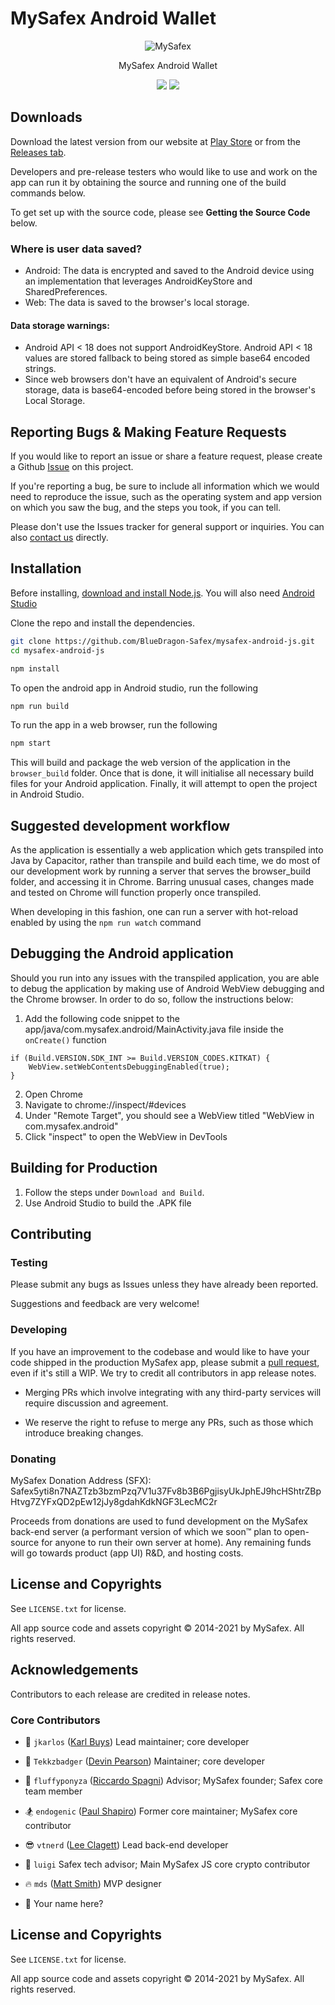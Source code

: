 # MySafex Android Wallet 

<p align="center">
  <img alt="MySafex" src="https://user-images.githubusercontent.com/1645428/146000939-b06f8fd3-9ed2-4a5e-bdd6-3981281dde9c.png">
</p>

<p align="center">
  MySafex Android Wallet
</p>

<p align="center">
  <a href="https://snyk.io/test/github/mysafex/mysafex-utils"><img src="https://snyk.io/test/github/mysafex/mysafex-android-js/badge.svg"></a>
  <a href="https://opensource.org/licenses/BSD-3-Clause"><img src="https://img.shields.io/badge/License-BSD%203--Clause-blue.svg"></a>
</p>

## Downloads

Download the latest version from our website at [Play Store](https://play.google.com/store/apps/details?id=com.mysafex.official_android_application) or from the [Releases tab](https://github.com/BlueDragon-Safex/mysafex-android-js/releases/latest).

Developers and pre-release testers who would like to use and work on the app can run it by obtaining the source and running one of the build commands below.

To get set up with the source code, please see **Getting the Source Code** below.

### Where is user data saved?

* Android: The data is encrypted and saved to the Android device using an implementation that leverages AndroidKeyStore and SharedPreferences.
* Web: The data is saved to the browser's local storage.

#### Data storage warnings: 

* Android API < 18 does not support AndroidKeyStore. Android API < 18 values are stored fallback to being stored as simple base64 encoded strings. 
* Since web browsers don't have an equivalent of Android's secure storage, data is base64-encoded before being stored in the browser's Local Storage.

## Reporting Bugs & Making Feature Requests

If you would like to report an issue or share a feature request, please create a Github [Issue](https://github.com/BlueDragon-Safex/safex-android-js/issues) on this project.

If you're reporting a bug, be sure to include all information which we would need to reproduce the issue, such as the operating system and app version on which you saw the bug, and the steps you took, if you can tell. 

Please don't use the Issues tracker for general support or inquiries. You can also [contact us](https://mysafex.com/support) directly.

## Installation

Before installing, [download and install Node.js](https://nodejs.org/en/download/). You will also need [Android Studio](https://developer.android.com/studio)

Clone the repo and install the dependencies.
```bash
git clone https://github.com/BlueDragon-Safex/mysafex-android-js.git
cd mysafex-android-js
```
```bash
npm install
```

To open the android app in Android studio, run the following
```bash
npm run build
```

To run the app in a web browser, run the following
```bash
npm start
```

This will build and package the web version of the application in the `browser_build` folder. Once that is done, it will initialise all necessary build files for your Android application. Finally, it will attempt to open the project in Android Studio.  

## Suggested development workflow

As the application is essentially a web application which gets transpiled into Java by Capacitor, rather than transpile and build each time, we do most of our development work by running a server that serves the browser_build folder, and accessing it in Chrome. Barring unusual cases, changes made and tested on Chrome will function properly once transpiled.

When developing in this fashion, one can run a server with hot-reload enabled by using the `npm run watch` command

## Debugging the Android application

Should you run into any issues with the transpiled application, you are able to debug the application by making use of Android WebView debugging and the Chrome browser. In order to do so, follow the instructions below: 

1. Add the following code snippet to the app/java/com.mysafex.android/MainActivity.java file inside the `onCreate()` function

```
if (Build.VERSION.SDK_INT >= Build.VERSION_CODES.KITKAT) {
    WebView.setWebContentsDebuggingEnabled(true);
}
```
2. Open Chrome
3. Navigate to chrome://inspect/#devices
4. Under "Remote Target", you should see a WebView titled "WebView in com.mysafex.android"
5. Click "inspect" to open the WebView in DevTools


## Building for Production

1. Follow the steps under `Download and Build`.
2. Use Android Studio to build the .APK file

## Contributing

### Testing

Please submit any bugs as Issues unless they have already been reported.

Suggestions and feedback are very welcome!


### Developing

If you have an improvement to the codebase and would like to have your code shipped in the production MySafex app, please submit a [pull request](https://help.github.com/articles/about-pull-requests/), even if it's still a WIP. We try to credit all contributors in app release notes.

* Merging PRs which involve integrating with any third-party services will require discussion and agreement.  

* We reserve the right to refuse to merge any PRs, such as those which introduce breaking changes.

### Donating

MySafex Donation Address (SFX): Safex5yti8n7NAZTzb3bzmPzq7V1u37Fv8b3B6PgjisyUkJphEJ9hcHShtrZBpHtvg7ZYFxQD2pEw12jJy8gdahKdkNGF3LecMC2r

Proceeds from donations are used to fund development on the MySafex back-end server (a performant version of which we soon™ plan to open-source for anyone to run their own server at home). Any remaining funds will go towards product (app UI) R&D, and hosting costs.

## License and Copyrights

See `LICENSE.txt` for license.

All app source code and assets copyright © 2014-2021 by MySafex. All rights reserved.

## Acknowledgements

Contributors to each release are credited in release notes.

### Core Contributors

* 💱 `jkarlos` ([Karl Buys](https://github.com/karlbuys)) Lead maintainer; core developer

* 🍕 `Tekkzbadger` ([Devin Pearson](https://github.com/devinpearson)) Maintainer; core developer

* 🦄 `fluffyponyza` ([Riccardo Spagni](https://github.com/fluffypony)) Advisor; MySafex founder; Safex core team member

* 🏂 `endogenic` ([Paul Shapiro](https://github.com/paulshapiro)) Former core maintainer; MySafex core contributor

* 😎 `vtnerd` ([Lee Clagett](https://github.com/vtnerd)) Lead back-end developer

* 🍄 `luigi` Safex tech advisor; Main MySafex JS core crypto contributor

* 🔥 `mds` ([Matt Smith](http://mds.is)) MVP designer

* 🌠 Your name here?

## License and Copyrights

See `LICENSE.txt` for license.

All app source code and assets copyright © 2014-2021 by MySafex. All rights reserved.